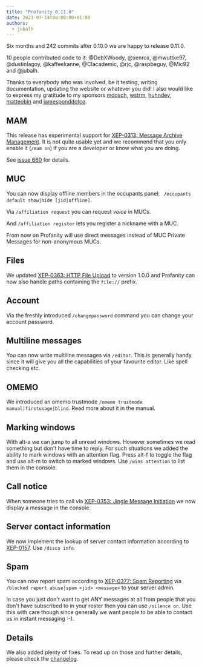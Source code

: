 ```yaml
---
title: "Profanity 0.11.0"
date: 2021-07-14T00:00:00+01:00
authors:
  - jubalh
---
```


Six months and 242 commits after 0.10.0 we are happy to release 0.11.0.

10 people contributed code to it: @DebXWoody, @xenrox, @mwuttke97, @dustinlagoy, @kaffeekanne, @CIacademic, @rjc, @raspbeguy, @Mic92 and @jubalh.

Thanks to everybody who was involved, be it testing, writing documentation, updating the website or whatever you did!
I also would like to express my gratitude to my sponsors [mdosch](https://github.com/mdosch), [wstrm](https://github.com/wstrm), [huhndev](https://github.com/huhndev), [matteobin](https://github.com/matteobin) and [jamesponddotco](https://github.com/jamesponddotco).

## MAM
This release has experimental support for [XEP-0313: Message Archive Management](https://xmpp.org/extensions/xep-0313.html).
It is not quite usable yet and we recommend that you only enable it (`/mam on`) if you are a developer or know what you are doing.

See [issue 660](https://github.com/profanity-im/profanity/issues/660) for details.

## MUC
You can now display offline members in the occupants panel: ` /occupants default show|hide [jid|offline]`.

Via `/affiliation request` you can request *voice* in MUCs.

And `/affiliation register` lets you register a nickname with a MUC.

From now on Profanity will use direct messages instead of MUC Private Messages for non-anonymous MUCs.

## Files
We updated [XEP-0363: HTTP File Upload](https://xmpp.org/extensions/xep-0363.html) to version 1.0.0 and Profanity can now also handle paths containing the `file://` prefix.

## Account
Via the freshly introduced `/changepassword` command you can change your account password.

## Multiline messages
You can now write multiline messages via `/editor`. This is generally handy since it will give you all the capabilities of your favourite editor. Like spell checking etc.

## OMEMO
We introduced an omemo trustmode `/omemo trustmode manual|firstusage|blind`. Read more about it in the manual.

## Marking windows
With alt-a we can jump to all unread windows.
However sometimes we read something but don't have time to reply. For such situations we added the ability to mark windows with an attention flag.
Press alt-f to toggle the flag and use alt-m to switch to marked windows. Use `/wins attention` to list them in the console.

## Call notice
When someone tries to call via [XEP-0353: Jingle Message Initiation](https://xmpp.org/extensions/xep-0353.html) we now display a message in the console.

## Server contact information
We now implement the lookup of server contact information according to [XEP-0157](https://xmpp.org/extensions/xep-0157.html). Use `/disco info`.

## Spam
You can now report spam according to [XEP-0377: Spam Reporting](https://xmpp.org/extensions/xep-0377.html) via `/blocked report abuse|spam <jid> <message>` to your server admin.

In case you just don't want to get ANY messages at all from people that you don't have subscribed to in your roster then you can use `/silence on`.
Use this with care though since generally we want people to be able to contact us in instant messaging :-).

## Details
We also added plenty of fixes. To read up on those and further details, please check the [changelog](https://github.com/profanity-im/profanity/releases/tag/0.11.0).
